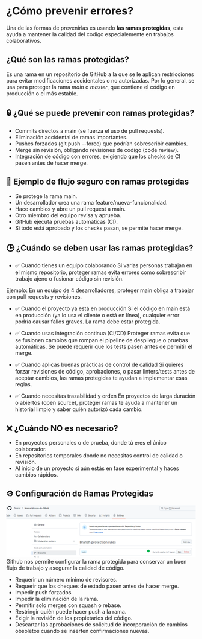 # ¿Cómo prevenir errores?
Una de las formas de prevenirlas es usando **las ramas protegidas**, esta ayuda 
a mantener la calidad del codigo especialemente en trabajos colaborativos.


## ¿Qué son las ramas protegidas?
Es una rama en un repositorio de GitHub a la que se le aplican restricciones para evitar
modificaciones accidentales o no autorizadas. Por lo general, se usa para proteger la rama *main*
o *master*, que contiene el código en producción o el más estable.

## 🔒 ¿Qué se puede prevenir con ramas protegidas?
- Commits directos a main (se fuerza el uso de pull requests).
- Eliminación accidental de ramas importantes.
- Pushes forzados (git push --force) que podrían sobrescribir cambios.
- Merge sin revisión, obligando revisiones de código (code review).
- Integración de código con errores, exigiendo que los checks de CI pasen antes de hacer merge.

## 🧪 Ejemplo de flujo seguro con ramas protegidas
- Se protege la rama main.
- Un desarrollador crea una rama feature/nueva-funcionalidad.
- Hace cambios y abre un pull request a main.
- Otro miembro del equipo revisa y aprueba.
- GitHub ejecuta pruebas automáticas (CI).
- Si todo está aprobado y los checks pasan, se permite hacer merge.

## 🕒 ¿Cuándo se deben usar las ramas protegidas?
- ✅ Cuando tienes un equipo colaborando
Si varias personas trabajan en el mismo repositorio, proteger ramas evita errores como sobrescribir trabajo ajeno o fusionar código sin revisión.

Ejemplo: En un equipo de 4 desarrolladores, proteger main obliga a trabajar con pull requests y revisiones.

- ✅ Cuando el proyecto ya está en producción
Si el código en main está en producción (ya lo usa el cliente o está en línea), cualquier error podría causar fallos graves. La rama debe estar protegida.

- ✅ Cuando usas integración continua (CI/CD)
Proteger ramas evita que se fusionen cambios que rompan el pipeline de despliegue o pruebas automáticas. Se puede requerir que los tests pasen antes de permitir el merge.

- ✅ Cuando aplicas buenas prácticas de control de calidad
Si quieres forzar revisiones de código, aprobaciones, o pasar linters/tests antes de aceptar cambios, las ramas protegidas te ayudan a implementar esas reglas.

- ✅ Cuando necesitas trazabilidad y orden
En proyectos de larga duración o abiertos (open source), proteger ramas te ayuda a mantener un historial limpio y saber quién autorizó cada cambio.

## ❌ ¿Cuándo NO es necesario?
- En proyectos personales o de prueba, donde tú eres el único colaborador.
- En repositorios temporales donde no necesitas control de calidad o revisión.
- Al inicio de un proyecto si aún estás en fase experimental y haces cambios rápidos.
## ⚙️ Configuración de Ramas Protegidas
![Rama](https://github.com/Dominl/Manual-de-uso-de-Github/blob/main/Imagenes/rama-protegida.png)
Github nos permite configurar la rama protegida para conservar un buen flujo de trabajo y asegurar la calidad de código.
- Requerir un número mínimo de revisores.
- Requerir que los cheques de estado pasen antes de hacer merge.
- Impedir push forzados
- Impedir la eliminación de la rama.
- Permitir solo merges con squash o rebase.
- Restringir quién puede hacer push a la rama.
- Exigir la revisión de los propietarios del código.
- Descartar las aprobaciones de solicitud de incorporación de cambios obsoletos cuando se inserten confirmaciones nuevas.